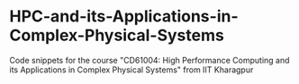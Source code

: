 # HPC-and-its-Applications-in-Complex-Physical-Systems
Code snippets for the course "CD61004: High Performance Computing and its Applications in Complex Physical Systems" from IIT Kharagpur

